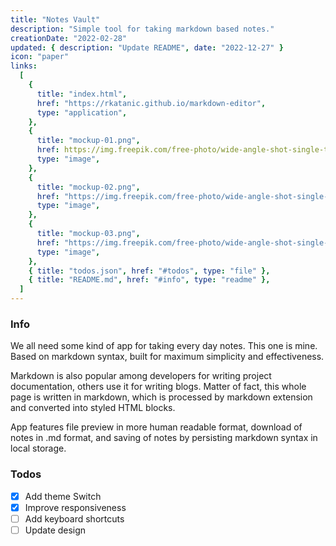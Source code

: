 ```yaml
---
title: "Notes Vault"
description: "Simple tool for taking markdown based notes."
creationDate: "2022-02-28"
updated: { description: "Update README", date: "2022-12-27" }
icon: "paper"
links:
  [
    {
      title: "index.html",
      href: "https://rkatanic.github.io/markdown-editor",
      type: "application",
    },
    {
      title: "mockup-01.png",
      href: https://img.freepik.com/free-photo/wide-angle-shot-single-tree-growing-clouded-sky-during-sunset-surrounded-by-grass_181624-22807.jpg"",
      type: "image",
    },
    {
      title: "mockup-02.png",
      href: "https://img.freepik.com/free-photo/wide-angle-shot-single-tree-growing-clouded-sky-during-sunset-surrounded-by-grass_181624-22807.jpg",
      type: "image",
    },
    {
      title: "mockup-03.png",
      href: "https://img.freepik.com/free-photo/wide-angle-shot-single-tree-growing-clouded-sky-during-sunset-surrounded-by-grass_181624-22807.jpg",
      type: "image",
    },
    { title: "todos.json", href: "#todos", type: "file" },
    { title: "README.md", href: "#info", type: "readme" },
  ]
---
```


### Info

We all need some kind of app for taking every day notes. This one is mine.
Based on markdown syntax, built for maximum simplicity and effectiveness.

Markdown is also popular among developers for writing project documentation, others use it for writing blogs.
Matter of fact, this whole page is written in markdown, which is processed by markdown extension and converted into styled HTML blocks.

App features file preview in more human readable format, download of notes in .md format, and saving of notes by persisting markdown syntax in local storage.

### Todos

- [x] Add theme Switch
- [x] Improve responsiveness
- [ ] Add keyboard shortcuts
- [ ] Update design
